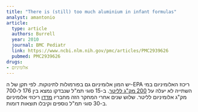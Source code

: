 ```yaml
---
title: "There is (still) too much aluminium in infant formulas"
analyst: amantonio
article:
  type: article
  authors: Burrell
  year: 2010
  journal: BMC Pediatr
  link: https://www.ncbi.nlm.nih.gov/pmc/articles/PMC2939626
  pubmed: PMC2939626
drugs:
- אלומיניום
---
```


יש המון אלומיניום גם בפורמולות לתינוקות. לפי תקן של ה-EPA ריכוז האלומיניום במי השתייה לא יעלה על [200 מק"ג לליטר](https://www.epa.gov/dwstandardsregulations/secondary-drinking-water-standards-guidance-nuisance-chemicals). ב-15 סוגי תמ"ל שנבדקו נמצא בין 176 ל-700 מק"ג אלומיניום לליטר.
שלוש שנים אחרי המחקר הזה מחבריו [מדדו](https://www.ncbi.nlm.nih.gov/pmc/articles/PMC3851493/) ריכוזי אלומיניום ב-30 סוגי תמ"ל נוספים וקיבלו תוצאות דומות.
